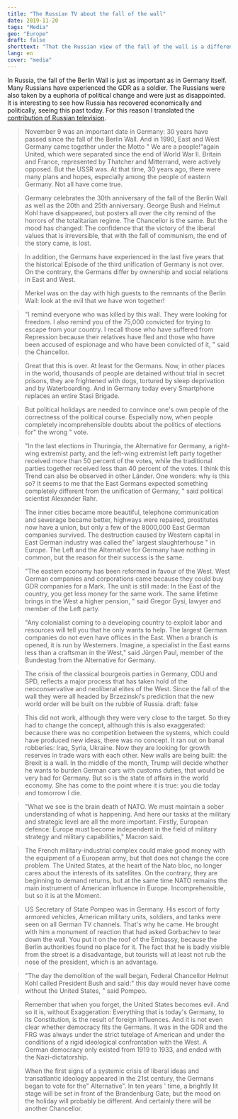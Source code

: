```yaml
---
title: "The Russian TV about the fall of the wall"
date: 2019-11-20
tags: "Media"
geo: "Europe"
draft: false
shorttext: "That the Russian view of the fall of the wall is a different from the German media should be clear. That is why I would like to present the report once again."
lang: en
cover: "media"
---
```


In Russia, the fall of the Berlin Wall is just as important as in Germany itself. Many Russians have experienced the GDR as a soldier. The Russians were also taken by a euphoria of political change and were just as disappointed. It is interesting to see how Russia has recovered economically and politically, seeing this past today. For this reason I translated the [contribution of Russian television](https://vesti7.ru/video/1962323/episode/10-11-2019/ "ЭФИР ОТ 10.11.2019").

> November 9 was an important date in Germany: 30 years have passed since the fall of the Berlin Wall. And in 1990, East and West Germany came together under the Motto " We are a people!"again United, which were separated since the end of World War II. Britain and France, represented by Thatcher and Mitterrand, were actively opposed. But the USSR was. At that time, 30 years ago, there were many plans and hopes, especially among the people of eastern Germany. Not all have come true.

> Germany celebrates the 30th anniversary of the fall of the Berlin Wall as well as the 20th and 25th anniversary.  George Bush and Helmut Kohl have disappeared, but posters all over the city remind of the horrors of the totalitarian regime. The Chancellor is the same. But the mood has changed: The confidence that the victory of the liberal values that is irreversible, that with the fall of communism, the end of the story came, is lost.

> In addition, the Germans have experienced in the last five years that the historical Episode of the third unification of Germany is not over. On the contrary, the Germans differ by ownership and social relations in East and West.

> Merkel was on the day with high guests to the remnants of the Berlin Wall: look at the evil that we have won together!

> "I remind everyone who was killed by this wall. They were looking for freedom. I also remind you of the 75,000 convicted for trying to escape from your country. I recall those who have suffered from Repression because their relatives have fled and those who have been accused of espionage and who have been convicted of it, " said the Chancellor.

> Great that this is over. At least for the Germans. Now, in other places in the world, thousands of people are detained without trial in secret prisons, they are frightened with dogs, tortured by sleep deprivation and by Waterboarding. And in Germany today every Smartphone replaces an entire Stasi Brigade.

> But political holidays are needed to convince one's own people of the correctness of the political course. Especially now, when people completely incomprehensible doubts about the politics of elections for" the wrong " vote.

> "In the last elections in Thuringia, the Alternative for Germany, a right-wing extremist party, and the left-wing extremist left party together received more than 50 percent of the votes, while the traditional parties together received less than 40 percent of the votes. I think this Trend can also be observed in other Länder. One wonders: why is this so? It seems to me that the East Germans expected something completely different from the unification of Germany, " said political scientist Alexander Rahr.

> The inner cities became more beautiful, telephone communication and sewerage became better, highways were repaired, prostitutes now have a union, but only a few of the 8000,000 East German companies survived. The destruction caused by Western capital in East German industry was called the" largest slaughterhouse " in Europe. The Left and the Alternative for Germany have nothing in common, but the reason for their success is the same.

> "The eastern economy has been reformed in favour of the West. West German companies and corporations came because they could buy GDR companies for a Mark. The unit is still made: In the East of the country, you get less money for the same work. The same lifetime brings in the West a higher pension, " said Gregor Gysi, lawyer and member of the Left party.

> "Any colonialist coming to a developing country to exploit labor and resources will tell you that he only wants to help. The largest German companies do not even have offices in the East. When a branch is opened, it is run by Westerners. Imagine, a specialist in the East earns less than a craftsman in the West," said Jürgen Paul, member of the Bundestag from the Alternative for Germany.

> The crisis of the classical bourgeois parties in Germany, CDU and SPD, reflects a major process that has taken hold of the neoconservative and neoliberal elites of the West. Since the fall of the wall they were all headed by Brzezinski's prediction that the new world order will be built on the rubble of Russia.
draft: false

> This did not work, although they were very close to the target. So they had to change the concept, although this is also exaggerated: because there was no competition between the systems, which could have produced new ideas, there was no concept. It ran out on banal robberies: Iraq, Syria, Ukraine. Now they are looking for growth reserves in trade wars with each other. New walls are being built: the Brexit is a wall. In the middle of the month, Trump will decide whether he wants to burden German cars with customs duties, that would be very bad for Germany. But so is the state of affairs in the world economy. She has come to the point where it is true: you die today and tomorrow I die.

> "What we see is the brain death of NATO. We must maintain a sober understanding of what is happening. And here our tasks at the military and strategic level are all the more important. Firstly, European defence: Europe must become independent in the field of military strategy and military capabilities," Macron said.

> The French military-industrial complex could make good money with the equipment of a European army, but that does not change the core problem. The United States, at the heart of the Nato bloc, no longer cares about the interests of its satellites. On the contrary, they are beginning to demand returns, but at the same time NATO remains the main instrument of American influence in Europe. Incomprehensible, but so it is at the Moment.

> US Secretary of State Pompeo was in Germany. His escort of forty armored vehicles, American military units, soldiers, and tanks were seen on all German TV channels. That's why he came. He brought with him a monument of reaction that had asked Gorbachev to tear down the wall. You put it on the roof of the Embassy, because the Berlin authorities found no place for it. The fact that he is badly visible from the street is a disadvantage, but tourists will at least not rub the nose of the president, which is an advantage.

> "The day the demolition of the wall began, Federal Chancellor Helmut Kohl called President Bush and said:" this day would never have come without the United States, " said Pompeo.

> Remember that when you forget, the United States becomes evil. And so it is, without Exaggeration: Everything that is today's Germany, to its Constitution, is the result of foreign influences. And it is not even clear whether democracy fits the Germans. It was in the GDR and the FRG was always under the strict tutelage of American and under the conditions of a rigid ideological confrontation with the West. A German democracy only existed from 1919 to 1933, and ended with the Nazi-dictatorship.

> When the first signs of a systemic crisis of liberal ideas and transatlantic ideology appeared in the 21st century, the Germans began to vote for the" Alternative". In ten years ' time, a brightly lit stage will be set in front of the Brandenburg Gate, but the mood on the holiday will probably be different. And certainly there will be another Chancellor.
